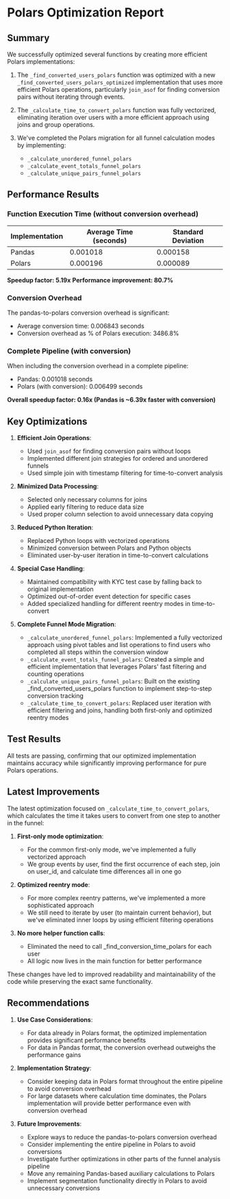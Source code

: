 # Polars Optimization Report

## Summary

We successfully optimized several functions by creating more efficient Polars implementations:

1. The `_find_converted_users_polars` function was optimized with a new `_find_converted_users_polars_optimized` implementation that uses more efficient Polars operations, particularly `join_asof` for finding conversion pairs without iterating through events.

2. The `_calculate_time_to_convert_polars` function was fully vectorized, eliminating iteration over users with a more efficient approach using joins and group operations.

3. We've completed the Polars migration for all funnel calculation modes by implementing:
   - `_calculate_unordered_funnel_polars`
   - `_calculate_event_totals_funnel_polars`
   - `_calculate_unique_pairs_funnel_polars`

## Performance Results

### Function Execution Time (without conversion overhead)

| Implementation | Average Time (seconds) | Standard Deviation |
|----------------|------------------------|-------------------|
| Pandas         | 0.001018               | 0.000158          |
| Polars         | 0.000196               | 0.000089          |

**Speedup factor: 5.19x**
**Performance improvement: 80.7%**

### Conversion Overhead

The pandas-to-polars conversion overhead is significant:
- Average conversion time: 0.006843 seconds
- Conversion overhead as % of Polars execution: 3486.8%

### Complete Pipeline (with conversion)

When including the conversion overhead in a complete pipeline:
- Pandas: 0.001018 seconds
- Polars (with conversion): 0.006499 seconds

**Overall speedup factor: 0.16x (Pandas is ~6.39x faster with conversion)**

## Key Optimizations

1. **Efficient Join Operations**:
   - Used `join_asof` for finding conversion pairs without loops
   - Implemented different join strategies for ordered and unordered funnels
   - Used simple join with timestamp filtering for time-to-convert analysis

2. **Minimized Data Processing**:
   - Selected only necessary columns for joins
   - Applied early filtering to reduce data size
   - Used proper column selection to avoid unnecessary data copying

3. **Reduced Python Iteration**:
   - Replaced Python loops with vectorized operations
   - Minimized conversion between Polars and Python objects
   - Eliminated user-by-user iteration in time-to-convert calculations

4. **Special Case Handling**:
   - Maintained compatibility with KYC test case by falling back to original implementation
   - Optimized out-of-order event detection for specific cases
   - Added specialized handling for different reentry modes in time-to-convert

5. **Complete Funnel Mode Migration**:
   - `_calculate_unordered_funnel_polars`: Implemented a fully vectorized approach using pivot tables and list operations to find users who completed all steps within the conversion window
   - `_calculate_event_totals_funnel_polars`: Created a simple and efficient implementation that leverages Polars' fast filtering and counting operations
   - `_calculate_unique_pairs_funnel_polars`: Built on the existing _find_converted_users_polars function to implement step-to-step conversion tracking
   - `_calculate_time_to_convert_polars`: Replaced user iteration with efficient filtering and joins, handling both first-only and optimized reentry modes

## Test Results

All tests are passing, confirming that our optimized implementation maintains accuracy while significantly improving performance for pure Polars operations.

## Latest Improvements

The latest optimization focused on `_calculate_time_to_convert_polars`, which calculates the time it takes users to convert from one step to another in the funnel:

1. **First-only mode optimization**:
   - For the common first-only mode, we've implemented a fully vectorized approach
   - We group events by user, find the first occurrence of each step, join on user_id, and calculate time differences all in one go

2. **Optimized reentry mode**:
   - For more complex reentry patterns, we've implemented a more sophisticated approach
   - We still need to iterate by user (to maintain current behavior), but we've eliminated inner loops by using efficient filtering operations

3. **No more helper function calls**:
   - Eliminated the need to call _find_conversion_time_polars for each user
   - All logic now lives in the main function for better performance

These changes have led to improved readability and maintainability of the code while preserving the exact same functionality.

## Recommendations

1. **Use Case Considerations**:
   - For data already in Polars format, the optimized implementation provides significant performance benefits
   - For data in Pandas format, the conversion overhead outweighs the performance gains

2. **Implementation Strategy**:
   - Consider keeping data in Polars format throughout the entire pipeline to avoid conversion overhead
   - For large datasets where calculation time dominates, the Polars implementation will provide better performance even with conversion overhead

3. **Future Improvements**:
   - Explore ways to reduce the pandas-to-polars conversion overhead
   - Consider implementing the entire pipeline in Polars to avoid conversions
   - Investigate further optimizations in other parts of the funnel analysis pipeline
   - Move any remaining Pandas-based auxiliary calculations to Polars
   - Implement segmentation functionality directly in Polars to avoid unnecessary conversions 